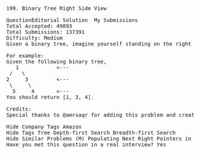 <pre>
199. Binary Tree Right Side View  

QuestionEditorial Solution  My Submissions
Total Accepted: 49893
Total Submissions: 137391
Difficulty: Medium
Given a binary tree, imagine yourself standing on the right side of it, return the values of the nodes you can see ordered from top to bottom.

For example:
Given the following binary tree,
   1            <---
 /   \
2     3         <---
 \     \
  5     4       <---
You should return [1, 3, 4].

Credits:
Special thanks to @amrsaqr for adding this problem and creating all test cases.

Hide Company Tags Amazon
Hide Tags Tree Depth-first Search Breadth-first Search
Hide Similar Problems (M) Populating Next Right Pointers in Each Node
Have you met this question in a real interview? Yes  
</pre>
